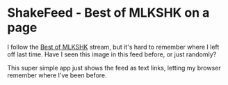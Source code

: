 # ShakeFeed - Best of MLKSHK on a page

I follow the <a href="https://twitter.com/#!/best_of_mlkshk">Best of MLKSHK</a> stream, but it's hard to remember where I left off last time. Have I seen this image in this feed before, or just randomly?

This super simple app just shows the feed as text links, letting my browser remember where I've been before.
